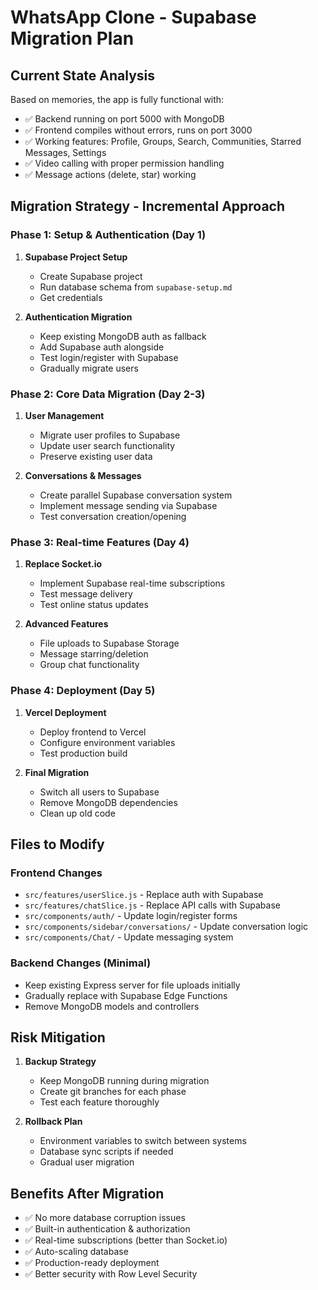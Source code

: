 # WhatsApp Clone - Supabase Migration Plan

## Current State Analysis
Based on memories, the app is fully functional with:
- ✅ Backend running on port 5000 with MongoDB
- ✅ Frontend compiles without errors, runs on port 3000  
- ✅ Working features: Profile, Groups, Search, Communities, Starred Messages, Settings
- ✅ Video calling with proper permission handling
- ✅ Message actions (delete, star) working

## Migration Strategy - Incremental Approach

### Phase 1: Setup & Authentication (Day 1)
1. **Supabase Project Setup**
   - Create Supabase project
   - Run database schema from `supabase-setup.md`
   - Get credentials

2. **Authentication Migration**
   - Keep existing MongoDB auth as fallback
   - Add Supabase auth alongside
   - Test login/register with Supabase
   - Gradually migrate users

### Phase 2: Core Data Migration (Day 2-3)
1. **User Management**
   - Migrate user profiles to Supabase
   - Update user search functionality
   - Preserve existing user data

2. **Conversations & Messages**
   - Create parallel Supabase conversation system
   - Implement message sending via Supabase
   - Test conversation creation/opening

### Phase 3: Real-time Features (Day 4)
1. **Replace Socket.io**
   - Implement Supabase real-time subscriptions
   - Test message delivery
   - Test online status updates

2. **Advanced Features**
   - File uploads to Supabase Storage
   - Message starring/deletion
   - Group chat functionality

### Phase 4: Deployment (Day 5)
1. **Vercel Deployment**
   - Deploy frontend to Vercel
   - Configure environment variables
   - Test production build

2. **Final Migration**
   - Switch all users to Supabase
   - Remove MongoDB dependencies
   - Clean up old code

## Files to Modify

### Frontend Changes
- `src/features/userSlice.js` - Replace auth with Supabase
- `src/features/chatSlice.js` - Replace API calls with Supabase
- `src/components/auth/` - Update login/register forms
- `src/components/sidebar/conversations/` - Update conversation logic
- `src/components/Chat/` - Update messaging system

### Backend Changes (Minimal)
- Keep existing Express server for file uploads initially
- Gradually replace with Supabase Edge Functions
- Remove MongoDB models and controllers

## Risk Mitigation
1. **Backup Strategy**
   - Keep MongoDB running during migration
   - Create git branches for each phase
   - Test each feature thoroughly

2. **Rollback Plan**
   - Environment variables to switch between systems
   - Database sync scripts if needed
   - Gradual user migration

## Benefits After Migration
- ✅ No more database corruption issues
- ✅ Built-in authentication & authorization
- ✅ Real-time subscriptions (better than Socket.io)
- ✅ Auto-scaling database
- ✅ Production-ready deployment
- ✅ Better security with Row Level Security
